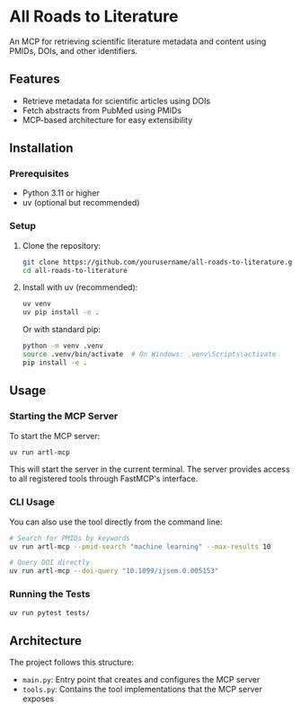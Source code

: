# All Roads to Literature

An MCP for retrieving scientific literature metadata and content using PMIDs, DOIs, and other identifiers.

## Features

- Retrieve metadata for scientific articles using DOIs
- Fetch abstracts from PubMed using PMIDs
- MCP-based architecture for easy extensibility

## Installation

### Prerequisites

- Python 3.11 or higher
- uv (optional but recommended)

### Setup

1. Clone the repository:
   ```bash
   git clone https://github.com/yourusername/all-roads-to-literature.git
   cd all-roads-to-literature
   ```

2. Install with uv (recommended):
   ```bash
   uv venv
   uv pip install -e .
   ```

   Or with standard pip:
   ```bash
   python -m venv .venv
   source .venv/bin/activate  # On Windows: .venv\Scripts\activate
   pip install -e .
   ```

## Usage

### Starting the MCP Server

To start the MCP server:

```bash
uv run artl-mcp
```

This will start the server in the current terminal. The server provides access to all registered tools through FastMCP's interface.

### CLI Usage

You can also use the tool directly from the command line:

```bash
# Search for PMIDs by keywords
uv run artl-mcp --pmid-search "machine learning" --max-results 10

# Query DOI directly
uv run artl-mcp --doi-query "10.1099/ijsem.0.005153"
```

### Running the Tests

```bash
uv run pytest tests/
```

## Architecture

The project follows this structure:

- `main.py`: Entry point that creates and configures the MCP server
- `tools.py`: Contains the tool implementations that the MCP server exposes


